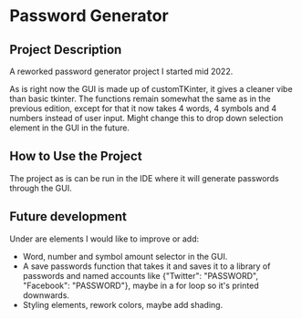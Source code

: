# **Password Generator**

## **Project Description**
  A reworked password generator project I started mid 2022.
  
  As is right now the GUI is made up of customTKinter, it gives a cleaner vibe than basic tkinter. The functions remain somewhat the same as in the previous edition,       except for that it now takes 4 words, 4 symbols and 4 numbers instead of user input. Might change this to drop down selection element in the GUI in the future.


## **How to Use the Project**
  The project as is can be run in the IDE where it will generate passwords through the GUI.

## **Future development**
  Under are elements I would like to improve or add:
  - Word, number and symbol amount selector in the GUI.
  - A save passwords function that takes it and saves it to a library of passwords and named accounts like {"Twitter": "PASSWORD", "Facebook": "PASSWORD"}, maybe in a       for loop so it's printed downwards.
  - Styling elements, rework colors, maybe add shading.

